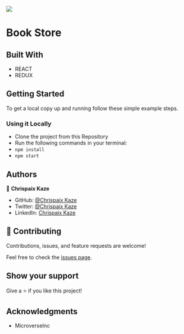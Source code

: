 ![](https://img.shields.io/badge/Microverse-blueviolet)

# Book Store

## Built With

- REACT
- REDUX

## Getting Started

To get a local copy up and running follow these simple example steps.

### Using it Locally

- Clone the project from this Repository
- Run the following commands in your terminal:
- `npm install`
- `npm start`

## Authors

👤 **Chrispaix Kaze**

- GitHub: [@Chrispaix Kaze](https://github.com/ChrispaixK)
- Twitter: [@Chrispaix Kaze](https://twitter.com/ChrispaixK)
- LinkedIn: [Chrispaix Kaze](https://www.linkedin.com/in/chrispaix-kaze-70445a175/)

## 🤝 Contributing

Contributions, issues, and feature requests are welcome!

Feel free to check the [issues page](https://github.com/ChrispaixK/Bookstore/issues).
## Show your support

Give a ⭐️ if you like this project!

## Acknowledgments

- MicroverseInc